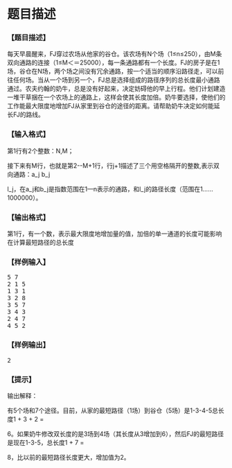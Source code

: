 # 题目描述


<h3>
【题目描述】
</h3>
<p>
每天早晨醒来，FJ穿过农场从他家的谷仓。该农场有N个场（1≤n≤250），由M条双向通路的连接（1≤M＜＝25000），每一条通路都有一个长度。FJ的房子是在1场，谷仓在N场，两个场之间没有冗余通路，按一个适当的顺序沿路径走，可以前往任何场。当从一个场到另一个，FJ总是选择组成的路径序列的总长度最小通路通过。农夫约翰的奶牛，总是没有好起来，决定妨碍他的早上行程。他们计划建造一堆干草捆在一个农场上的通路上，这样会使其长度加倍。奶牛要选择，使他们的工作能最大限度地增加FJ从家里到谷仓的途径的距离。请帮助奶牛决定如何能延长FJ的路线。
</p>
<h3>
【输入格式】
</h3>
<p>
第1行有2个整数：N,M；
</p>
<p>
接下来有M行，也就是第2--M+1行，行j+1描述了三个用空格隔开的整数,表示双向通路：a_j b_j
</p>
<p>
l_j，在a_j和b_j是指数范围在1—n表示的通路，和l_j的路径长度（范围在1……1000000）。
</p>
<h3>
【输出格式】
</h3>
<p>
第1行，有一个数，表示最大限度地增加量的值，加倍的单一通道的长度可能影响在计算最短路径的总长度
</p>
<h3>
【样例输入】
</h3>
<pre>5 7
2 1 5
1 3 1
3 2 8
3 5 7
3 4 3
2 4 7
4 5 2
</pre>
<h3>
【样例输出】
</h3>
<pre>2
</pre>
<h3>
【提示】
</h3>
<p>
输出解释：
</p>
<p>
有5个场和7个途径。目前，从家的最短路径（1场）到谷仓（5场）是1-3-4-5总长度1 + 3 + 2 =
</p>
<p>
6。如果奶牛修改双长度的是3场到4场（其长度从3增加到6），然后FJ的最短路径是现在1-3-5，总长度1 + 7 =
</p>
<p>
8，比以前的最短路径长度更大，增加值为2。
</p>
